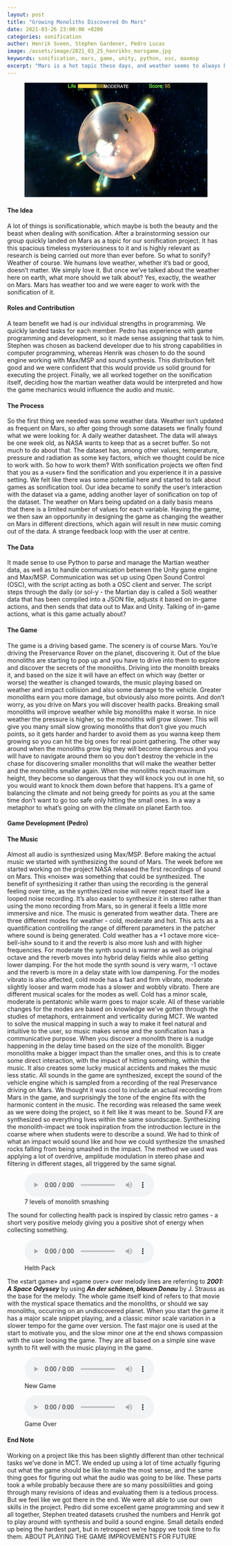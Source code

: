 ```yaml
---
layout: post
title: "Growing Monoliths Discovered On Mars"
date: 2021-03-26 23:00:00 +0200
categories: sonification
author: Henrik Sveen, Stephen Gardener, Pedro Lucas
image: /assets/image/2021_03_25_henrikhs_marsgame.jpg
keywords: sonification, mars, game, unity, python, osc, maxmsp
excerpt: "Mars is a hot topic these days, and weather seems to always be a hot topic too. So how about making a project with both? We ended up gamifying the weather on Mars by discovirng the musical potential it may have."
---
```

<figure style="float: auto">
   <img src="/assets/image/2021_03_25_henrikhs_marsgame.jpg" alt="" title="he really knows how to work that axe" width="auto"/> <figcaption></figcaption>
</figure>

#### The Idea
A lot of things is sonificationable, which maybe is both the beauty and the beast when dealing with sonification. After a brainstorming session our group quickly landed on Mars as a topic for our sonification project. It has this spacious timeless mysteriousness to it and is highly relevant as research is being carried out more than ever before. So what to sonify? Weather of course. We humans love weather, whether it’s bad or good, doesn’t matter. We simply love it. But once we’ve talked about the weather here on earth, what more should we talk about? Yes, exactly, the weather on Mars. Mars has weather too and we were eager to work with the sonification of it.

#### Roles and Contribution
A team benefit we had is our individual strengths in programming. We quickly landed tasks for each member. Pedro has experience with game programming and development, so it made sense assigning that task to him. Stephen was chosen as backend developer due to his strong capabilities in computer programming, whereas Henrik was chosen to do the sound engine working with Max/MSP and sound synthesis. This distribution felt good and we were confident that this would provide us solid ground for executing the project. Finally, we all worked together on the sonification itself, deciding how the martian weather data would be interpreted and how the game mechanics would influence the audio and music.

#### The Process
So the first thing we needed was some weather data. Weather isn’t updated as frequent on Mars, so after going through some datasets we finally found what we were looking for. A daily weather datasheet. The data will always be one week old, as NASA wants to keep that as a secret buffer. So not much to do about that. The dataset has, among other values, temperature, pressure and radiation as some key factors, which we thought could be nice to work with.
So how to work them? With sonification projects we often find that you as a «user» find the sonification and you experience it in a passive setting. We felt like there was some potential here and started to talk about games as sonification tool. Our idea became to sonify the user’s interaction with the dataset via a game, adding another layer of sonification on top of the dataset. The weather on Mars being updated on a daily basis means that there is a limited number of values for each variable. Having the game, we then saw an opportunity in designing the game as changing the weather on Mars in different directions, which again will result in new music coming out of the data. A strange feedback loop with the user at centre.

#### The Data
It made sense to use Python to parse and manage the Martian weather data, as well as to handle communication between the Unity game engine and Max/MSP.
Communication was set up using Open Sound Control (OSC), with the script acting as both a OSC client and server. The script steps through the daily (or sol-y - the Martian day is called a Sol) weather data that has been compiled into a JSON file, adjusts it based on in-game actions, and then sends that data out to Max and Unity. Talking of in-game actions, what is this game actually about?

#### The Game
The game is a driving based game. The scenery is of course Mars. You’re driving the Preservance Rover on the planet, discovering it. Out of the blue monoliths are starting to pop up and you have to drive into them to explore and discover the secrets of the monoliths. Driving into the monolith breaks it, and based on the size it will have an effect on which way (better or worse) the weather is changed towards, the music playing based on weather and impact collision and also some damage to the vehicle. Greater monoliths earn you more damage, but obviously also more points. And don’t worry, as you drive on Mars you will discover health packs. Breaking small monoliths will improve weather while big monoliths make it worse. In nice weather the pressure is higher, so the monoliths will grow slower. This will give you many small slow growing monoliths that don’t give you much points, so it gets harder and harder to avoid them as you wanna keep them growing so you can hit the big ones for real point gathering. The other way around when the monoliths grow big they will become dangerous and you will have to navigate around them so you don’t destroy the vehicle in the chase for discovering smaller monoliths that will make the weather better and the monoliths smaller again. When the monoliths reach maximum height, they become so dangerous that they will knock you out in one hit, so you would want to knock them down before that happens. It’s a game of balancing the climate and not being greedy for points as you at the same time don’t want to go too safe only hitting the small ones. In a way a metaphor to what’s going on with the climate on planet Earth too.

#### Game Development (Pedro)


#### The Music
Almost all audio is synthesized using Max/MSP. Before making the actual music we started with synthesizing the sound of Mars. The week before we started working on the project NASA released the first recordings of sound on Mars. This «noise» was something that could be synthesized. The benefit of synthesizing it rather than using the recording is the general feeling over time, as the synthesized noise will never repeat itself like a looped noise recording. It’s also easier to synthesize it in stereo rather than using the mono recording from Mars, so in general it feels a little more immersive and nice.
The music is generated from weather data. There are three different modes for weather - cold, moderate and hot. This acts as a quantification controlling the range of different parameters in the patcher where sound is being generated. Cold weather has a +1 octave more «ice-bell-ish» sound to it and the reverb is also more lush and with higher frequencies. For moderate the synth sound is warmer as well as original octave and the reverb moves into hybrid delay fields while also getting lower damping. For the hot mode the synth sound is very warm, -1 octave and the reverb is more in a delay state with low dampening. For the modes vibrato is also affected, cold mode has a fast and firm vibrato, moderate slightly looser and warm mode has a slower and wobbly vibrato. There are different musical scales for the modes as well. Cold has a minor scale, moderate is pentatonic while warm goes to major scale. All of these variable changes for the modes are based on knowledge we’ve gotten through the studies of metaphors, entrainment and verticality during MCT. We wanted to solve the musical mapping in such a way to make it feel natural and intuitive to the user, so music makes sense and the sonification has a communicative purpose.
When you discover a monolith there is a nudge happening in the delay time based on the size of the monolith. Bigger monoliths make a bigger impact than the smaller ones, and this is to create some direct interaction, with the impact of hitting something, within the music. It also creates some lucky musical accidents and makes the music less static.
All sounds in the game are synthesized, except the sound of the vehicle engine which is sampled from a recording of the real Preservance driving on Mars. We thought it was cool to include an actual recording from Mars in the game, and surprisingly the tone of the engine fits with the harmonic content in the music. The recording was released the same week as we were doing the project, so it felt like it was meant to be. Sound FX are synthesized so everything lives within the same soundscape. Synthesizing the monolith-impact we took inspiration from the introduction lecture in the coarse where when students were to describe a sound. We had to think of what an impact would sound like and how we could synthesize the smashed rocks falling from being smashed in the impact. The method we used was applying a lot of overdrive, amplitude modulation in stereo phase and filtering in different stages, all triggered by the same signal.

<figure style="float: none">
  <audio controls>
    <source src="https://drive.google.com/uc?&id=1vmyyG7EgzgDUkez065bWCvcGMj31gBsU" type="audio/mpeg">
    Should show a media player
  </audio>
  <figcaption>7 levels of monolith smashing</figcaption>
</figure>

The sound for collecting health pack is inspired by classic retro games - a short very positive melody giving you a positive shot of energy when collecting something.

<figure style="float: none">
  <audio controls>
    <source src="https://drive.google.com/uc?&id=1V9rWKE8IChIymt7WN5kOTB0gFHAW-x9c" type="audio/mpeg">
    Should show a media player
  </audio>
  <figcaption>Helth Pack</figcaption>
</figure>

The «start game» and «game over» over melody lines are referring to ***2001: A Space Odyssey*** by using ***An der schönen, blauen Donau*** by J. Strauss as the base for the melody. The whole game itself kind of refers to that movie with the mystical space thematics and the monoliths, or should we say monoliths, occurring on an undiscovered planet. When you start the game it has a major scale snippet playing, and a classic minor scale variation in a slower tempo for the game over version. The fast major one is used at the start to motivate you, and the slow minor one at the end shows compassion with the user loosing the game. They are all based on a simple sine wave synth to fit well with the music playing in the game.

<figure style="float: none">
  <audio controls>
    <source src="https://drive.google.com/uc?&id=1NvAdejyepvAuEp6Dm5z77RyBiQrBYjtj" type="audio/mpeg">
    Should show a media player
  </audio>
  <figcaption>New Game</figcaption>
</figure>

<figure style="float: none">
  <audio controls>
    <source src="https://drive.google.com/uc?&id=1K_-pLMFmKWmj1LLBzcxa2Fwz28pCmrBr" type="audio/mpeg">
    Should show a media player
  </audio>
  <figcaption>Game Over</figcaption>
</figure>


#### End Note
Working on a project like this has been slightly different than other technical tasks we’ve done in MCT. We ended up using a lot of time actually figuring out what the game should be like to make the most sense, and the same thing goes for figuring out what the audio was going to be like. These parts took a while probably because there are so many possibilities and going through many revisions of ideas and evaluating them is a tedious process. But we feel like we got there in the end. We were all able to use our own skills in the project. Pedro did some excellent game programming and sew it all together, Stephen treated datasets crushed the numbers and Henrik got to play around with synthesis and build a sound engine. Small details ended up being the hardest part, but in retrospect we’re happy we took time to fix them.
ABOUT PLAYING THE GAME
IMPROVEMENTS FOR FUTURE

